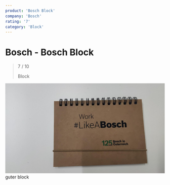 ```yaml
---
product: 'Bosch Block'
company: 'Bosch'
rating: '7'
category: 'Block'
---
```


# Bosch - Bosch Block
>
> 7 / 10
>
> Block

![Bosch Block](assets\bosch-bosch-block-e7f0d20d-1e44-4ed2-9c83-478fd27f74dc.jpg)
guter block

